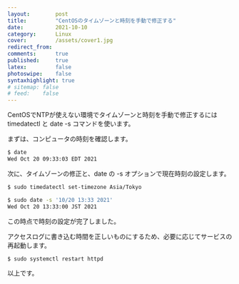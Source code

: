 ```yaml
---
layout:        post
title:         "CentOSのタイムゾーンと時刻を手動で修正する"
date:          2021-10-10
category:      Linux
cover:         /assets/cover1.jpg
redirect_from:
comments:      true
published:     true
latex:         false
photoswipe:    false
syntaxhighlight: true
# sitemap: false
# feed:    false
---
```


CentOSでNTPが使えない環境でタイムゾーンと時刻を手動で修正するには timedatectl と date -s コマンドを使います。

まずは、コンピュータの時刻を確認します。
```bash
$ date
Wed Oct 20 09:33:03 EDT 2021
```

次に、タイムゾーンの修正と、date の -s オプションで現在時刻の設定します。
```bash
$ sudo timedatectl set-timezone Asia/Tokyo

$ sudo date -s '10/20 13:33 2021'
Wed Oct 20 13:33:00 JST 2021
```

この時点で時刻の設定が完了しました。

アクセスログに書き込む時間を正しいものにするため、必要に応じてサービスの再起動します。
```bash
$ sudo systemctl restart httpd
```

以上です。

